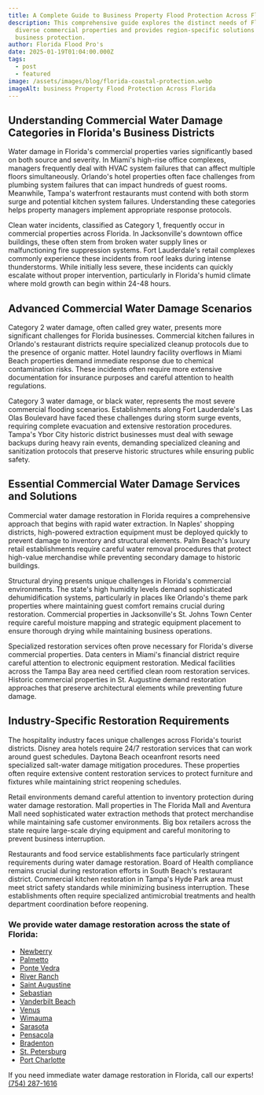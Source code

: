 ```yaml
---
title: A Complete Guide to Business Property Flood Protection Across Florida
description: This comprehensive guide explores the distinct needs of Florida's
  diverse commercial properties and provides region-specific solutions for
  business protection.
author: Florida Flood Pro's
date: 2025-01-19T01:04:00.000Z
tags:
  - post
  - featured
image: /assets/images/blog/florida-coastal-protection.webp
imageAlt: business Property Flood Protection Across Florida
---
```

## Understanding Commercial Water Damage Categories in Florida's Business Districts

Water damage in Florida's commercial properties varies significantly based on both source and severity. In Miami's high-rise office complexes, managers frequently deal with HVAC system failures that can affect multiple floors simultaneously. Orlando's hotel properties often face challenges from plumbing system failures that can impact hundreds of guest rooms. Meanwhile, Tampa's waterfront restaurants must contend with both storm surge and potential kitchen system failures. Understanding these categories helps property managers implement appropriate response protocols.

Clean water incidents, classified as Category 1, frequently occur in commercial properties across Florida. In Jacksonville's downtown office buildings, these often stem from broken water supply lines or malfunctioning fire suppression systems. Fort Lauderdale's retail complexes commonly experience these incidents from roof leaks during intense thunderstorms. While initially less severe, these incidents can quickly escalate without proper intervention, particularly in Florida's humid climate where mold growth can begin within 24-48 hours.

## Advanced Commercial Water Damage Scenarios

Category 2 water damage, often called grey water, presents more significant challenges for Florida businesses. Commercial kitchen failures in Orlando's restaurant districts require specialized cleanup protocols due to the presence of organic matter. Hotel laundry facility overflows in Miami Beach properties demand immediate response due to chemical contamination risks. These incidents often require more extensive documentation for insurance purposes and careful attention to health regulations.

Category 3 water damage, or black water, represents the most severe commercial flooding scenarios. Establishments along Fort Lauderdale's Las Olas Boulevard have faced these challenges during storm surge events, requiring complete evacuation and extensive restoration procedures. Tampa's Ybor City historic district businesses must deal with sewage backups during heavy rain events, demanding specialized cleaning and sanitization protocols that preserve historic structures while ensuring public safety.

## Essential Commercial Water Damage Services and Solutions

Commercial water damage restoration in Florida requires a comprehensive approach that begins with rapid water extraction. In Naples' shopping districts, high-powered extraction equipment must be deployed quickly to prevent damage to inventory and structural elements. Palm Beach's luxury retail establishments require careful water removal procedures that protect high-value merchandise while preventing secondary damage to historic buildings.

Structural drying presents unique challenges in Florida's commercial environments. The state's high humidity levels demand sophisticated dehumidification systems, particularly in places like Orlando's theme park properties where maintaining guest comfort remains crucial during restoration. Commercial properties in Jacksonville's St. Johns Town Center require careful moisture mapping and strategic equipment placement to ensure thorough drying while maintaining business operations.

Specialized restoration services often prove necessary for Florida's diverse commercial properties. Data centers in Miami's financial district require careful attention to electronic equipment restoration. Medical facilities across the Tampa Bay area need certified clean room restoration services. Historic commercial properties in St. Augustine demand restoration approaches that preserve architectural elements while preventing future damage.

## Industry-Specific Restoration Requirements

The hospitality industry faces unique challenges across Florida's tourist districts. Disney area hotels require 24/7 restoration services that can work around guest schedules. Daytona Beach oceanfront resorts need specialized salt-water damage mitigation procedures. These properties often require extensive content restoration services to protect furniture and fixtures while maintaining strict reopening schedules.

Retail environments demand careful attention to inventory protection during water damage restoration. Mall properties in The Florida Mall and Aventura Mall need sophisticated water extraction methods that protect merchandise while maintaining safe customer environments. Big box retailers across the state require large-scale drying equipment and careful monitoring to prevent business interruption.

Restaurants and food service establishments face particularly stringent requirements during water damage restoration. Board of Health compliance remains crucial during restoration efforts in South Beach's restaurant district. Commercial kitchen restoration in Tampa's Hyde Park area must meet strict safety standards while minimizing business interruption. These establishments often require specialized antimicrobial treatments and health department coordination before reopening.

### We provide water damage restoration across the state of Florida:

* [Newberry](/newberry)
* [Palmetto](/palmetto)
* [Ponte Vedra](/ponte-vedra)
* [River Ranch](/river-ranch)
* [Saint Augustine](/saint-augustine)
* [Sebastian](/sebastian)
* [Vanderbilt Beach](/vanderbilt-beach)
* [Venus](/venus)
* [Wimauma](/wimauma)
* [Sarasota](/sarasota)
* [Pensacola](/pensacola)
* [Bradenton](/bradenton)
* [St. Petersburg](/st.-petersburg)
* [Port Charlotte](/port-charlotte)

If you need immediate water damage restoration in Florida, call our experts!
[(754) 287-1616](<>)
